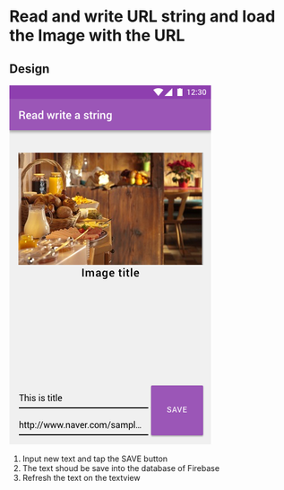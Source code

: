 Read and write URL string and load the Image with the URL
===================

Design
-------------
![Design](./design.png)

1. Input new text and tap the SAVE button
2. The text shoud be save into the database of Firebase
3. Refresh the text on the textview
